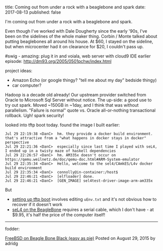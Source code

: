 title: Coming out from under a rock with a beaglebone and spark
date: 2017-08-13
published: false


I'm coming out from under a rock with a beaglebone and spark.

Even though I've worked with Dale Dougherty since the early '90s, I've been on the sidelines of the whole maker thing.
Corbin / Monte talked about putting beaglebones all around his house. At $60, I stayed on the sideline, but
when microcenter had it on clearance for $20, I couldn't pass up.

#swig - amazing: plug it in and voiala, web server with cloud9 IDE
earlier episode:
http://dm93.org/2005/0501pchw/index.html

project ideas:
  - Amazon Echo (or google thingy? "tell me about my day" bedside thingy)
  - car computer?

Hadoop is a decade old already!
Our upstream provider switched from Oracle to Microsoft Sql Server without notice. The up-side: a good use to try out spark.
Moved ~150GB in ~1day, and I think that was without parallelism. "Failure is normal" quote vs. Oracle all-or-nothing
transactional rollback.
Ugh! spark security!

looked into tftp boot today. found the image I built earlier:

```
Jul 29 22:19:38 <DanC>	hm. they provide a docker build environment. that's attractive from a "what happens in docker stays in docker" perspective
Jul 29 22:21:36 <DanC>	especially since last time I played with seL4, I ended up in a twisty maze of haskell dependencies
Jul 29 22:26:57 <DanC>	hm. AM335x doesn't occur on https://qemu.weilnetz.de/doc/qemu-doc.html#ARM-System-emulator
Jul 29 22:35:34 <DanC>	Hello, welcome to the sel4/CAmkES/L4v docker build environment
Jul 29 22:35:34 <DanC>	connolly@in-container:/host$ 
Jul 29 22:46:21 <DanC>	[elfloader] done.
Jul 29 22:46:21 <DanC>	[GEN_IMAGE] sel4test-driver-image-arm-am335x
```

But

  - [setting up tftp boot](http://www.embeddedhobbyist.com/2013/06/beaglebone-black-network-boot/) involves editing `uEnv.txt` and it's not obvious how to recover if it doesn't work
  - [seL4 on the BeagleBone](https://wiki.sel4.systems/Hardware/Beaglebone) requires a serial cable, which I don't have - at $9.95, it's half the price of the computer itself!

----

fodder:

[FreeBSD on Beagle Bone Black (easy as pie)](https://euroquis.nl/bobulate/?p=1353)
Posted on August 29, 2015 by adridg
